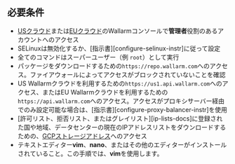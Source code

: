 ## 必要条件

* [USクラウド](https://us1.my.wallarm.com/)または[EUクラウド](https://my.wallarm.com/)のWallarmコンソールで**管理者**役割のあるアカウントへのアクセス
* SELinuxは無効化するか、[指示書][configure-selinux-instr]に従って設定
* 全てのコマンドはスーパーユーザー（例 `root`）として実行
* パッケージをダウンロードするための`https://repo.wallarm.com`へのアクセス。ファイアウォールによってアクセスがブロックされていないことを確認
* US Wallarmクラウドを利用するための`https://us1.api.wallarm.com`へのアクセス、またはEU Wallarmクラウドを利用するための`https://api.wallarm.com`へのアクセス。アクセスがプロキシサーバー経由でのみ設定可能な場合は、[指示書][configure-proxy-balancer-instr]を使用
* [許可リスト、拒否リスト、またはグレイリスト][ip-lists-docs]に登録された国や地域、データセンターの現在のIPアドレスリストをダウンロードするための、[GCPストレージアドレス](https://www.gstatic.com/ipranges/goog.json)へのアクセス
* テキストエディター**vim**、**nano**、またはその他のエディターがインストールされていること。この手順では、**vim**を使用します。